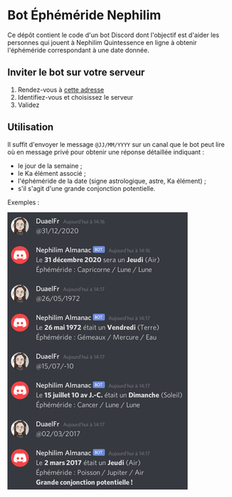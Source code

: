 # Bot Éphéméride Nephilim

Ce dépôt contient le code d'un bot Discord dont l'objectif est d'aider les
personnes qui jouent à Nephilim Quintessence en ligne à obtenir l'éphéméride
correspondant à une date donnée.

## Inviter le bot sur votre serveur

1. Rendez-vous à [cette adresse](https://discordapp.com/oauth2/authorize?&client_id=737340186265911306&scope=bot&permissions=8)
1. Identifiez-vous et choisissez le serveur
1. Validez

## Utilisation

Il suffit d'envoyer le message `@JJ/MM/YYYY` sur un canal que le bot peut lire
où en message privé pour obtenir une réponse détaillée indiquant :
- le jour de la semaine ;
- le Ka élément associé ;
- l'éphéméride de la date (signe astrologique, astre, Ka élément) ;
- s'il s'agit d'une grande conjonction potentielle.

Exemples :

![@31/12/2020, @26/05/1972, @15/07/-10, @02/03/2017](almanac_example.png)
